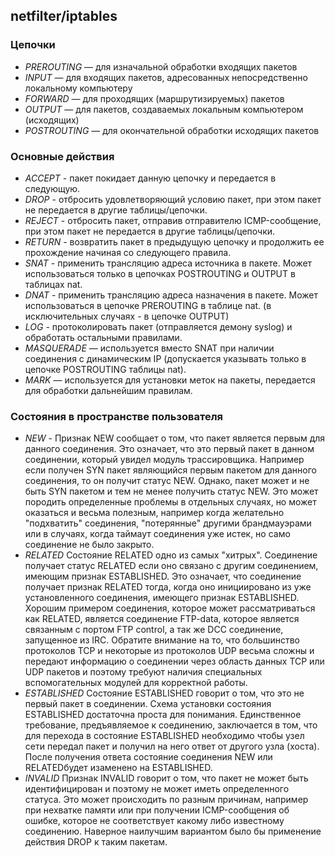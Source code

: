 ## netfilter/iptables

### Цепочки

- *PREROUTING* — для изначальной обработки входящих пакетов
- *INPUT* — для входящих пакетов, адресованных непосредственно локальному компьютеру
- *FORWARD* — для проходящих (маршрутизируемых) пакетов
- *OUTPUT* — для пакетов, создаваемых локальным компьютером (исходящих)
- *POSTROUTING* — для окончательной обработки исходящих пакетов

### Основные действия

- *ACCEPT* - пакет покидает данную цепочку и передается в следующую.
- *DROP* - отбросить удовлетворяющий условию пакет, при этом пакет не передается в другие таблицы/цепочки.
- *REJECT* - отбросить пакет, отправив отправителю ICMP-сообщение, при этом пакет не передается в другие таблицы/цепочки.
- *RETURN* - возвратить пакет в предыдущую цепочку и продолжить ее прохождение начиная со следующего правила.
- *SNAT* - применить трансляцию адреса источника в пакете. Может использоваться только в цепочках POSTROUTING и OUTPUT в таблицах nat.
- *DNAT* - применить трансляцию адреса назначения в пакете. Может использоваться в цепочке PREROUTING в таблице nat. (в исключительных случаях - в цепочке OUTPUT)
- *LOG* - протоколировать пакет (отправляется демону syslog) и обработать остальными правилами.
- *MASQUERADE* — используется вместо SNAT при наличии соединения с динамическим IP (допускается указывать только в цепочке POSTROUTING таблицы nat).
- *MARK* — используется для установки меток на пакеты, передается для обработки дальнейшим правилам.

### Состояния в пространстве пользователя

- *NEW* - Признак NEW сообщает о том, что пакет является первым для данного соединения. Это означает, что это первый пакет в данном соединении, который увидел модуль трассировщика. Например если получен SYN пакет являющийся первым пакетом для данного соединения, то он получит статус NEW. Однако, пакет может и не быть SYN пакетом и тем не менее получить статус NEW. Это может породить определенные проблемы в отдельных случаях, но может оказаться и весьма полезным, например когда желательно "подхватить" соединения, "потерянные" другими брандмауэрами или в случаях, когда таймаут соединения уже истек, но само соединение не было закрыто.
- *RELATED* Состояние RELATED одно из самых "хитрых". Соединение получает статус RELATED если оно связано с другим соединением, имеющим признак ESTABLISHED. Это означает, что соединение получает признак RELATED тогда, когда оно инициировано из уже установленного соединения, имеющего признак ESTABLISHED. Хорошим примером соединения, которое может рассматриваться как RELATED, является соединение FTP-data, которое является связанным с портом FTP control, а так же DCC соединение, запущенное из IRC. Обратите внимание на то, что большинство протоколов TCP и некоторые из протоколов UDP весьма сложны и передают информацию о соединении через область данных TCP или UDP пакетов и поэтому требуют наличия специальных вспомогательных модулей для корректной работы.
- *ESTABLISHED* Состояние ESTABLISHED говорит о том, что это не первый пакет в соединении. Схема установки состояния ESTABLISHED достаточна проста для понимания. Единственное требование, предъявляемое к соединению, заключается в том, что для перехода в состояние ESTABLISHED необходимо чтобы узел сети передал пакет и получил на него ответ от другого узла (хоста). После получения ответа состояние соединения NEW или RELATEDбудет изаменено на ESTABLISHED.
- *INVALID* Признак INVALID говорит о том, что пакет не может быть идентифицирован и поэтому не может иметь определенного статуса. Это может происходить по разным причинам, например при нехватке памяти или при получении ICMP-сообщения об ошибке, которое не соответствует какому либо известному соединению. Наверное наилучшим вариантом было бы применение действия DROP к таким пакетам.

